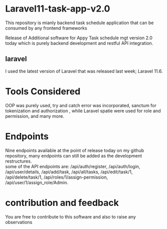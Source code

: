 # Laravel11-task-app-v2.0
This repository is mianly backend task schedule application that can be consumed by any frontend frameworks

Release of Additional software for Appy Task schedule mgt version 2.0 today which is purely backend development and restful API integration.<br>
## laravel 
I used the latest version of Laravel that was released last week; Laravel 11.6.<br>

# Tools Considered
OOP was purely used, try and catch error was incorporated, sanctum for tokenization and authorization , while  Laravel spatie were used for role and permission, and many more.

# Endpoints
Nine endpoints available at the point of release today on my github repository, many endpoints can still be added as the development restructures.<br>
some of the API endpoints are: /api/auth/register, /api/auth/login, /api/user/details, /api/add/task, /api/all/tasks, /api/edit/task/1, /api/delete/task/1, /api/roles/1/assign-permission, /api/user/1/assign_role/Admin.

# contribution and feedback
You are free to contribute to this software  and also to raise any observations
